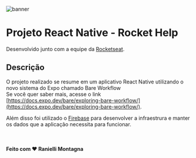 ![banner](https://drive.google.com/uc?export=view&id=1JY8eaYkHeBPmgM5JuaYpv8DZT54QUDmn)

# Projeto React Native - Rocket Help

Desenvolvido junto com a equipe da [Rocketseat](https://www.rocketseat.com.br/).

## Descrição

O projeto realizado se resume em um aplicativo React Native utilizando o novo sistema do Expo chamado Bare Workflow <br/>
Se você quer saber mais, acesse o link [https://docs.expo.dev/bare/exploring-bare-workflow/](https://docs.expo.dev/bare/exploring-bare-workflow/).

Além disso foi utilizado o [Firebase](https://firebase.google.com/?hl=pt-br) para desenvolver a infraestrura e manter os dados que a aplicação necessita para funcionar.

<br/>

#### Feito com ❤ Ranielli Montagna
